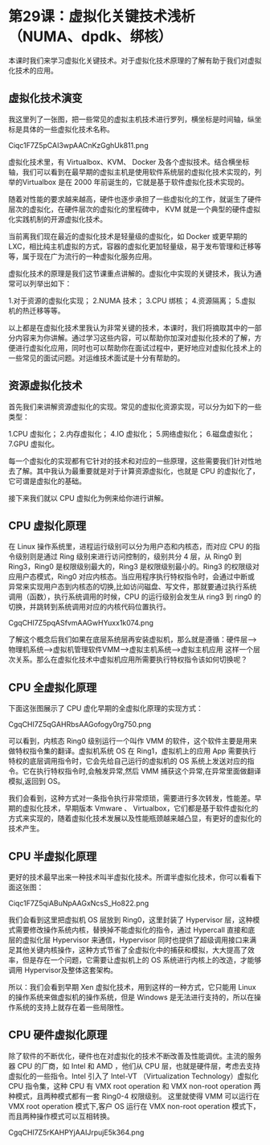 # 第29课：虚拟化关键技术浅析（NUMA、dpdk、绑核）

本课时我们来学习虚拟化关键技术。对于虚拟化技术原理的了解有助于我们对虚拟化技术的应用。

## 虚拟化技术演变

我这里列了一张图，把一些常见的虚拟主机技术进行罗列，横坐标是时间轴，纵坐标是具体的一些虚拟化技术名称。

Ciqc1F7Z5pCAI3wpAACnKzGghUk811.png

虚拟化技术里，有 Virtualbox、KVM、 Docker 及各个虚拟技术。结合横坐标轴，我们可以看到在最早期的虚拟主机是使用软件系统层的虚拟化技术实现的，列举的Virtualbox 是在 2000 年前诞生的，它就是基于软件虚拟化技术实现的。

随着对性能的要求越来越高，硬件也逐步承担了一些虚拟化的工作，就诞生了硬件层次的虚拟化，在硬件层次的虚拟化的里程碑中， KVM 就是一个典型的硬件虚拟化实践机制的开源虚拟化技术。

当前离我们现在最近的虚拟化技术是轻量级的虚拟化，如 Docker 或更早期的 LXC，相比纯主机虚拟的方式，容器的虚拟化更加轻量级，易于发布管理和迁移等等，属于现在广为流行的一种虚拟化服务应用。

虚拟化技术的原理是我们这节课重点讲解的。虚拟化中实现的关键技术，我认为通常可以列举出如下：

1.对于资源的虚拟化实现；
2.NUMA 技术；
3.CPU 绑核；
4.资源隔离；
5.虚拟机的热迁移等等。

以上都是在虚拟化技术里我认为非常关键的技术，本课时，我们将摘取其中的一部分内容来为你讲解。通过学习这些内容，可以帮助你加深对虚拟化技术的了解，方便进行虚拟化应用，同时也可以帮助你在面试过程中，更好地应对虚拟化技术上的一些常见的面试问题。对运维技术面试是十分有帮助的。

## 资源虚拟化技术

首先我们来讲解资源虚拟化的实现。常见的虚拟化资源实现，可以分为如下的一些类型：

1.CPU 虚拟化；
2.内存虚拟化；
4.IO 虚拟化；
5.网络虚拟化；
6.磁盘虚拟化；
7.GPU 虚拟化。

每一个虚拟化的实现都有它针对的技术和对应的一些原理，这些需要我们针对性地去了解。其中我认为最重要就是对于计算资源虚拟化，也就是 CPU 的虚拟化了，它可谓是虚拟化的基础。

接下来我们就以 CPU 虚拟化为例来给你进行讲解。

## CPU 虚拟化原理
在 Linux 操作系统里，进程运行级别可以分为用户态和内核态，而对应 CPU 的指令级别则是通过 Ring 级别来进行访问控制的，级别共分 4 层，从 Ring0 到 Ring3，Ring0 是权限级别最大的，Ring3 是权限级别最小的。Ring3 的权限级对应用户态模式，Ring0 对应内核态。当应用程序执行特权指令时，会通过中断或异常来实现用户态到内核态的切换,比如访问磁盘、写文件，那就要通过执行系统调用（函数），执行系统调用的时候，CPU 的运行级别会发生从 ring3 到 ring0 的切换，并跳转到系统调用对应的内核代码位置执行。

CgqCHl7Z5pqASfvmAAGwHYuxx1k074.png

了解这个概念后我们如果在底层系统层再安装虚拟机，那么就是遵循：硬件层-->物理机系统-->虚拟机管理软件VMM-->虚拟主机系统-->虚拟主机应用 这样一个层次关系。那么在虚拟化技术中虚拟机应用所需要执行特权指令该如何切换呢？

## CPU 全虚拟化原理

下面这张图展示了 CPU 虚化早期的全虚拟化原理的实现方式：

CgqCHl7Z5qGAHRbsAAGofogy0rg750.png

可以看到，内核态 Ring0 级别运行一个叫作 VMM 的软件，这个软件主要是用来做特权指令集的翻译。虚拟机系统 OS 在 Ring1，虚拟机上的应用 App 需要执行特权的底层调用指令时，它会先给自己运行的虚拟机的 OS 系统上发送对应的指令。它在执行特权指令时,会触发异常,然后 VMM 捕获这个异常,在异常里面做翻译模拟,返回到 OS。

我们会看到，这种方式对一条指令执行非常烦琐，需要进行多次转发，性能差。早期的虚拟化技术，早期版本 Vmware 、 Virtualbox，它们都是基于软件虚拟化的方式来实现的，随着虚拟化技术发展以及性能瓶颈越来越凸显，有更好的虚拟化的技术产生。

## CPU 半虚拟化原理

更好的技术最早出来一种技术叫半虚拟化技术。所谓半虚拟化技术，你可以看看下面这张图：

Ciqc1F7Z5qiABuNpAAGxNcsS_Ho822.png

我们会看到这里把虚拟机 OS 层放到 Ring0，这里封装了 Hypervisor 层，这种模式需要修改操作系统内核，替换掉不能虚拟化的指令，通过 Hypercall 直接和底层的虚拟化层 Hypervisor 来通信，Hypervisor 同时也提供了超级调用接口来满足其他关键内核操作，这种方式节省了全虚拟化中的捕获和模拟，大大提高了效率，但是存在一个问题，它需要让虚拟机上的 OS 系统进行内核上的改造，才能够调用 Hypervisor及整体这套架构。

所以：我们会看到早期 Xen 虚拟化技术，用到这样的一种方式，它只能用 Linux 的操作系统来做虚拟机的操作系统，但是 Windows 是无法进行支持的，所以在操作系统的支持上就存在着一些局限性。

## CPU 硬件虚拟化原理

除了软件的不断优化，硬件也在对虚拟化的技术不断改善及性能调优。主流的服务器 CPU 的厂商，如 Intel 和 AMD ，他们从 CPU 层，也就是硬件层，考虑去支持虚拟化的一些指令。Intel 引入了 Intel-VT （Virtualization Technology）虚拟化 CPU 指令集，这种 CPU 有 VMX root operation 和 VMX non-root operation 两种模式，且两种模式都有一套 Ring0-4 权限级别。 这里就使得 VMM 可以运行在 VMX root operation 模式下,客户 OS 运行在 VMX non-root operation 模式下，而且两种操作模式可以互相转换。

CgqCHl7Z5rKAHPYjAAIJrpujE5k364.png